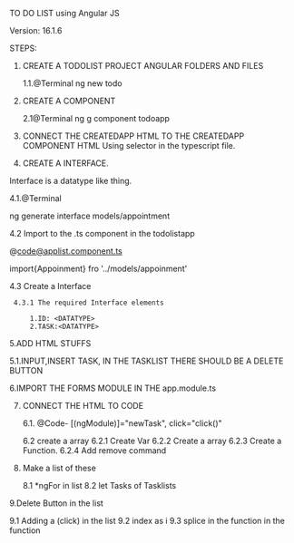 TO DO LIST using Angular JS

Version: 16.1.6


STEPS:

1. CREATE A TODOLIST PROJECT ANGULAR FOLDERS AND FILES 


    1.1.@Terminal
    ng new todo

2. CREATE A COMPONENT

    2.1@Terminal
    ng g component todoapp

3. CONNECT THE CREATEDAPP HTML TO THE CREATEDAPP COMPONENT HTML Using selector in the typescript file.
4. CREATE A INTERFACE.

  Interface is a datatype like thing. 

   4.1.@Terminal

   ng generate interface models/appointment

   4.2 Import to the .ts component in the todolistapp

   @code@applist.component.ts


   import{Appoinment} fro '../models/appoinment'

   4.3 Create a Interface
     
     4.3.1 The required Interface elements

         1.ID: <DATATYPE>
         2.TASK:<DATATYPE>

5.ADD HTML STUFFS

   5.1.INPUT,INSERT TASK, IN THE TASKLIST THERE SHOULD BE A DELETE BUTTON


6.IMPORT THE FORMS MODULE IN THE app.module.ts

7. CONNECT THE HTML TO CODE

   6.1.
   @Code- [(ngModule)]="newTask", click="click()"

   6.2 create a array
      6.2.1 Create Var
      6.2.2 Create a array
      6.2.3 Create a Function.
      6.2.4 Add remove command
 8. Make a list of these

    8.1 *ngFor in list
    8.2 let Tasks of Tasklists  



 9.Delete Button in the list

   9.1 Adding a (click) in the list
   9.2 index as i
   9.3 splice in the function in the function
   
 




